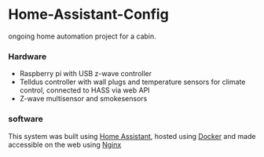 # Home-Assistant-Config

ongoing home automation project for a cabin.

### Hardware
- Raspberry pi with USB z-wave controller
- Telldus controller with wall plugs and temperature sensors for climate control, connected to HASS via web API
- Z-wave multisensor and smokesensors

### software
This system was built using [Home Assistant](https://www.home-assistant.io/), hosted using [Docker](https://www.docker.com/) and made accessible on the web using [Nginx](https://www.nginx.com/)
